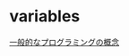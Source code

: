 # variables

[一般的なプログラミングの概念](https://doc.rust-jp.rs/book-ja/ch03-00-common-programming-concepts.html)